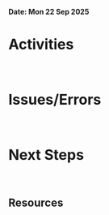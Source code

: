 **Date: Mon 22 Sep 2025**<br>
# Activities
<br>

# Issues/Errors
<br>

# Next Steps
<br>

## Resources
<br>
